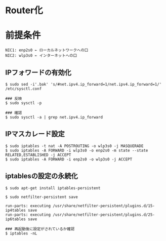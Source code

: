 # Router化
# 前提条件
```
NIC1: enp2s0 ← ローカルネットワークへの口
NIC2: wlp3s0 ← インターネットへの口
```

## IPフォワードの有効化
```
$ sudo sed -i'.bak' 's/#net.ipv4.ip_forward=1/net.ipv4.ip_forward=1/' /etc/sysctl.conf
```
```
### 反映
$ sudo sysctl -p

### 確認
$ sudo sysctl -a | grep net.ipv4.ip_forward
```
## IPマスカレード設定
```
$ sudo iptables -t nat -A POSTROUTING -o wlp3s0 -j MASQUERADE
$ sudo iptables -A FORWARD -i wlp3s0 -o enp2s0 -m state --state RELATED,ESTABLISHED -j ACCEPT
$ sudo iptables -A FORWARD -i enp2s0 -o wlp3s0 -j ACCEPT
```
## iptablesの設定の永続化
```
$ sudo apt-get install iptables-persistent
```
```
$ sudo netfilter-persistent save
```
```
run-parts: executing /usr/share/netfilter-persistent/plugins.d/15-ip4tables save
run-parts: executing /usr/share/netfilter-persistent/plugins.d/25-ip6tables save
```
```
### 再起動後に設定がされているか確認
$ iptables -nL
```
